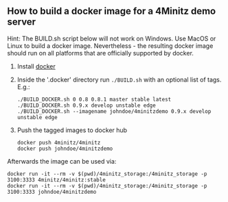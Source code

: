 ## How to build a docker image for a 4Minitz demo server

Hint: The BUILD.sh script below will not work on Windows.
Use MacOS or Linux to build a docker image.
Nevertheless - the resulting docker image should run on all platforms
that are officially supported by docker.

1. Install [docker](https://docs.docker.com/engine/installation/)
1. Inside the '.docker' directory run `./BUILD.sh` with an optional list of tags. E.g.:
    ````
    ./BUILD_DOCKER.sh 0 0.8 0.8.1 master stable latest
    ./BUILD_DOCKER.sh 0.9.x develop unstable edge
    ./BUILD_DOCKER.sh --imagename johndoe/4minitzdemo 0.9.x develop unstable edge
    ````

1. Push the tagged images to docker hub
    ````
    docker push 4minitz/4minitz
    docker push johndoe/4minitzdemo
   ````

Afterwards the image can be used via:

    docker run -it --rm -v $(pwd)/4minitz_storage:/4minitz_storage -p 3100:3333 4minitz/4minitz:stable
    docker run -it --rm -v $(pwd)/4minitz_storage:/4minitz_storage -p 3100:3333 johndoe/4minitzdemo
